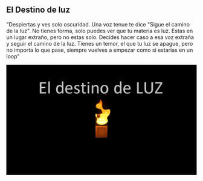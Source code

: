 ## El Destino de luz

"Despiertas y ves solo oscuridad. Una voz tenue te dice "Sigue el camino de la luz". No tienes forma, solo puedes ver que tu materia es luz. Estas en un lugar extraño, pero no estas solo. Decides hacer caso a esa voz extraña y seguir el camino de la luz. Tienes un temor, el que tu luz se apague, pero no importa lo que pase, siempre vuelves a empezar como si estarias en un loop"

![Image](BootSplash.jpg)
